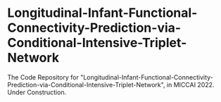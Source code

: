 # Longitudinal-Infant-Functional-Connectivity-Prediction-via-Conditional-Intensive-Triplet-Network
The Code Repository for "Longitudinal-Infant-Functional-Connectivity-Prediction-via-Conditional-Intensive-Triplet-Network", in MICCAI 2022.
Under Construction.
